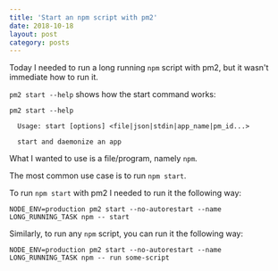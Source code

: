 ```yaml
---
title: 'Start an npm script with pm2'
date: 2018-10-18
layout: post
category: posts
---
```


Today I needed to run a long running `npm` script with pm2, but it wasn't immediate how to run it.

`pm2 start --help` shows how the start command works:

```
pm2 start --help

  Usage: start [options] <file|json|stdin|app_name|pm_id...>

  start and daemonize an app
```

What I wanted to use is a file/program, namely `npm`.

The most common use case is to run `npm start`.

To run `npm start` with pm2 I needed to run it the following way:

```
NODE_ENV=production pm2 start --no-autorestart --name LONG_RUNNING_TASK npm -- start
```

Similarly, to run any `npm` script, you can run it the following way:

```
NODE_ENV=production pm2 start --no-autorestart --name LONG_RUNNING_TASK npm -- run some-script
```
